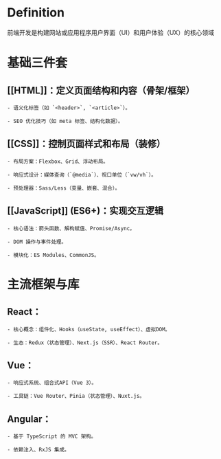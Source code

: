 # Definition
前端开发是构建网站或应用程序用户界面（UI）和用户体验（UX）的核心领域

# **基础三件套**

## **[[HTML]]**：定义页面结构和内容（骨架/框架）
    
    - 语义化标签（如 `<header>`, `<article>`）。
        
    - SEO 优化技巧（如 meta 标签、结构化数据）。
        
## **[[CSS]]**：控制页面样式和布局（装修）
    
    - 布局方案：Flexbox、Grid、浮动布局。
        
    - 响应式设计：媒体查询（`@media`）、视口单位（`vw/vh`）。
        
    - 预处理器：Sass/Less（变量、嵌套、混合）。
        
## **[[JavaScript]] (ES6+)**：实现交互逻辑 
    
    - 核心语法：箭头函数、解构赋值、Promise/Async。
        
    - DOM 操作与事件处理。
        
    - 模块化：ES Modules、CommonJS。
# **主流框架与库**

## **React**：
    
    - 核心概念：组件化、Hooks（useState, useEffect）、虚拟DOM。
        
    - 生态：Redux（状态管理）、Next.js（SSR）、React Router。
        
## **Vue**：
    
    - 响应式系统、组合式API（Vue 3）。
        
    - 工具链：Vue Router、Pinia（状态管理）、Nuxt.js。
        
## **Angular**：
    
    - 基于 TypeScript 的 MVC 架构。
        
    - 依赖注入、RxJS 集成。
